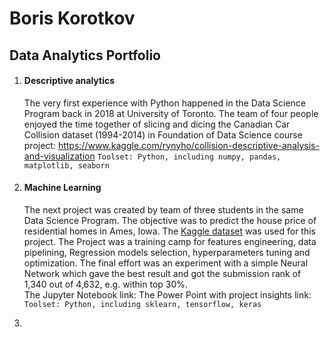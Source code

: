 # Boris Korotkov
## Data Analytics Portfolio

1. ####  Descriptive analytics

   The very first experience with Python happened in the Data Science Program back in 2018 at University of Toronto.  The team of four people enjoyed the time together of slicing and dicing the Canadian Car Collision dataset (1994-2014) in Foundation of Data Science course project:
   https://www.kaggle.com/rynyho/collision-descriptive-analysis-and-visualization
   `Toolset: Python, including numpy, pandas, matplotlib, seaborn`

2. #### Machine Learning

   The next project was created by team of three students in the same Data Science Program.  The objective was to predict the house price of residential homes in Ames, Iowa. The [Kaggle dataset](https://www.kaggle.com/c/house-prices-advanced-regression-techniques/data) was used for this project.  The Project was a training camp for features engineering, data pipelining, Regression models selection, hyperparameters tuning and optimization. The final effort was an experiment with a simple Neural Network which gave the best result and got the submission rank of 1,340 out of 4,632, e.g. within top 30%.   
   The Jupyter Notebook link:
   The Power Point with project insights link:
   `Toolset: Python, including sklearn, tensorflow, keras`

3. 
